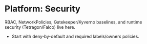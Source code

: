 # Platform: Security

RBAC, NetworkPolicies, Gatekeeper/Kyverno baselines, and runtime security (Tetragon/Falco) live here.

- Start with deny-by-default and required labels/owners policies.
